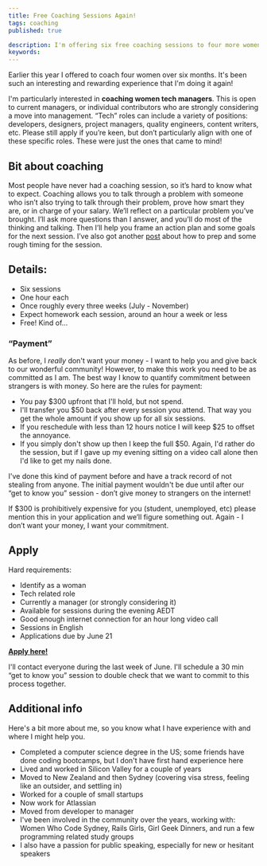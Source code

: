 ```yaml
---
title: Free Coaching Sessions Again!
tags: coaching
published: true

description: I'm offering six free coaching sessions to four more women in 2021!
keywords:
---
```


Earlier this year I offered to coach four women over six months. It's been such an interesting and rewarding experience that I'm doing it again!

I'm particularly interested in **coaching women tech managers**. This is open to current managers, or individual contributors who are strongly considering a move into management. “Tech” roles can include a variety of positions: developers, designers, project managers, quality engineers, content writers, etc. Please still apply if you’re keen, but don’t particularly align with one of these specific roles. These were just the ones that came to mind!

## Bit about coaching

Most people have never had a coaching session, so it’s hard to know what to expect. Coaching allows you to talk through a problem with someone who isn’t also trying to talk through their problem, prove how smart they are, or in charge of your salary. We’ll reflect on a particular problem you’ve brought. I’ll ask more questions than I answer, and you’ll do most of the thinking and talking. Then I’ll help you frame an action plan and some goals for the next session. I’ve also got another [post](/blog/2021/coaching-session-prep) about how to prep and some rough timing for the session. 

## Details:
* Six sessions
* One hour each
* Once roughly every three weeks (July - November)
* Expect homework each session, around an hour a week or less
* Free! Kind of...

### “Payment”
As before, I *really* don't want your money - I want to help you and give back to our wonderful community! However, to make this work you need to be as committed as I am. The best way I know to quantify commitment between strangers is with money. So here are the rules for payment:

* You pay $300 upfront that I'll hold, but not spend.
* I'll transfer you $50 back after every session you attend. That way you get the whole amount if you show up for all six sessions.
* If you reschedule with less than 12 hours notice I will keep $25 to offset the annoyance.
* If you simply don't show up then I keep the full $50. Again, I'd rather do the session, but if I gave up my evening sitting on a video call alone then I'd like to get my nails done.


I've done this kind of payment before and have a track record of not stealing from anyone. The initial payment wouldn't be due until after our “get to know you” session - don’t give money to strangers on the internet!

If $300 is prohibitively expensive for you (student, unemployed, etc) please mention this in your application and we’ll figure something out. Again - I don’t want your money, I want your commitment.

## Apply

Hard requirements:

* Identify as a woman
* Tech related role
* Currently a manager (or strongly considering it)
* Available for sessions during the evening AEDT
* Good enough internet connection for an hour long video call
* Sessions in English
* Applications due by June 21

**[Apply here!](https://docs.google.com/forms/d/e/1FAIpQLSdQhhjugyT-wIfMKzmw4n6KHAQE3AFIgpqtTT4kCeFnVOD22A/viewform?usp=sf_link)**

I'll contact everyone during the last week of June. I'll schedule a 30 min “get to know you” session to double check that we want to commit to this process together.


## Additional info
Here's a bit more about me, so you know what I have experience with and where I might help you.

* Completed a computer science degree in the US; some friends have done coding bootcamps, but I don't have first hand experience here
* Lived and worked in Silicon Valley for a couple of years
* Moved to New Zealand and then Sydney (covering visa stress, feeling like an outsider, and settling in)
* Worked for a couple of small startups
* Now work for Atlassian
* Moved from developer to manager
* I've been involved in the community over the years, working with: Women Who Code Sydney, Rails Girls, Girl Geek Dinners, and run a few programming related study groups
* I also have a passion for public speaking, especially for new or hesitant speakers